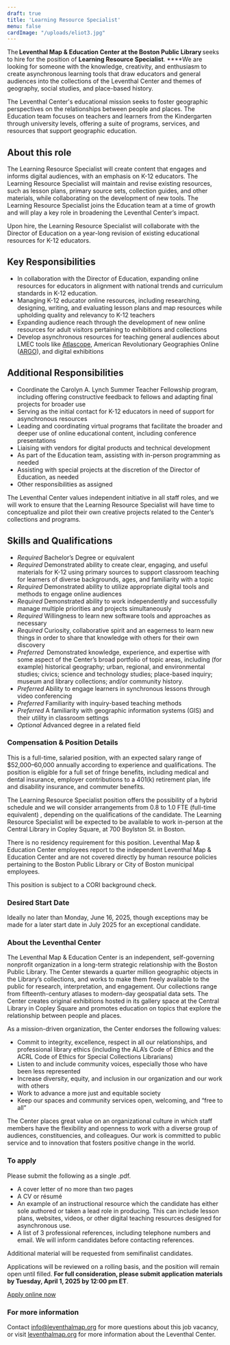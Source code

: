 ```yaml
---
draft: true
title: 'Learning Resource Specialist'
menu: false
cardImage: "/uploads/eliot3.jpg"
---
```


The **Leventhal Map & Education Center at the Boston Public Library** seeks to hire for the position of **Learning Resource Specialist**. ****We are looking for someone with the knowledge, creativity, and enthusiasm to create asynchronous learning tools that draw educators and general audiences into the collections of the Leventhal Center and themes of geography, social studies, and place-based history. 

The Leventhal Center's educational mission seeks to foster geographic perspectives on the relationships between people and places. The Education team focuses on teachers and learners from the Kindergarten through university levels, offering a suite of programs, services, and resources that support geographic education.

## About this role

The Learning Resource Specialist will create content that engages and informs digital audiences, with an emphasis on K-12 educators. The Learning Resource Specialist will maintain and revise existing resources, such as lesson plans, primary source sets, collection guides, and other materials, while collaborating on the development of new tools. The Learning Resource Specialist joins the Education team at a time of growth and will play a key role in broadening the Leventhal Center’s impact. 

Upon hire, the Learning Resource Specialist will collaborate with the Director of Education on a year-long revision of existing educational resources for K-12 educators. 

## Key Responsibilities

- In collaboration with the Director of Education, expanding online resources for educators in alignment with national trends and curriculum standards in K-12 education.
- Managing K-12 educator online resources, including researching, designing, writing, and evaluating lesson plans and map resources while upholding quality and relevancy to K-12 teachers
- Expanding audience reach through the development of new online resources for adult visitors pertaining to exhibitions and collections
- Develop asynchronous resources for teaching general audiences about LMEC tools like [Atlascope](https://atlascope.leventhalmap.org/), American Revolutionary Geographies Online ([ARGO](https://www.argomaps.org/)), and digital exhibitions

## Additional Responsibilities

- Coordinate the Carolyn A. Lynch Summer Teacher Fellowship program, including offering constructive feedback to fellows and adapting final projects for broader use
- Serving as the initial contact for K-12 educators in need of support for asynchronous resources
- Leading and coordinating virtual programs that facilitate the broader and deeper use of online educational content, including conference presentations
- Liaising with vendors for digital products and technical development
- As part of the Education team, assisting with in-person programming as needed
- Assisting with special projects at the discretion of the Director of Education, as needed
- Other responsibilities as assigned

The Leventhal Center values independent initiative in all staff roles, and we will work to ensure that the Learning Resource Specialist will have time to conceptualize and pilot their own creative projects related to the Center’s collections and programs.

## Skills and Qualifications

- *Required* Bachelor’s Degree or equivalent
- *Required* Demonstrated ability to create clear, engaging, and useful materials for K-12 using primary sources to support classroom teaching for learners of diverse backgrounds, ages, and familiarity with a topic
- *Required* Demonstrated ability to utilize appropriate digital tools and methods to engage online audiences
- *Required* Demonstrated ability to work independently and successfully manage multiple priorities and projects simultaneously
- *Required* Willingness to learn new software tools and approaches as necessary
- *Required* Curiosity, collaborative spirit and an eagerness to learn new things in order to share that knowledge with others for their own discovery
- *Preferred*  Demonstrated knowledge, experience, and expertise with some aspect of the Center’s broad portfolio of topic areas, including (for example) historical geography; urban, regional, and environmental studies; civics; science and technology studies; place-based inquiry; museum and library collections; and/or community history.
- *Preferred* Ability to engage learners in synchronous lessons through video conferencing
- *Preferred* Familiarity with inquiry-based teaching methods
- *Preferred* A familiarity with geographic information systems (GIS) and their utility in classroom settings
- *Optional* Advanced degree in a related field

### **Compensation & Position Details**

This is a full-time, salaried position, with an expected salary range of $52,000–60,000 annually according to experience and qualifications. The position is eligible for a full set of fringe benefits, including medical and dental insurance, employer contributions to a 401(k) retirement plan, life and disability insurance, and commuter benefits.

The Learning Resource Specialist position offers the possibility of a hybrid schedule and we will consider arrangements from 0.8 to 1.0 FTE (full-time equivalent) , depending on the qualifications of the candidate. The Learning Resource Specialist will be expected to be available to work in-person at the Central Library in Copley Square, at 700 Boylston St. in Boston. 

There is no residency requirement for this position. Leventhal Map & Education Center employees report to the independent Leventhal Map & Education Center and are not covered directly by human resource policies pertaining to the Boston Public Library or City of Boston municipal employees.

This position is subject to a CORI background check.

### **Desired Start Date**

Ideally no later than Monday, June 16, 2025, though exceptions may be made for a  later start date in July 2025 for an exceptional candidate.

### **About the Leventhal Center**

The Leventhal Map & Education Center is an independent, self-governing nonprofit organization in a long-term strategic relationship with the Boston Public Library. The Center stewards a quarter million geographic objects in the Library’s collections, and works to make them freely available to the public for research, interpretation, and engagement. Our collections range from fifteenth-century atlases to modern-day geospatial data sets. The Center creates original exhibitions hosted in its gallery space at the Central Library in Copley Square and promotes education on topics that explore the relationship between people and places.

As a mission-driven organization, the Center endorses the following values:

- Commit to integrity, excellence, respect in all our relationships, and professional library ethics (including the ALA’s Code of Ethics and the ACRL Code of Ethics for Special Collections Librarians)
- Listen to and include community voices, especially those who have been less represented
- Increase diversity, equity, and inclusion in our organization and our work with others
- Work to advance a more just and equitable society
- Keep our spaces and community services open, welcoming, and “free to all”

The Center places great value on an organizational culture in which staff members have the flexibility and openness to work with a diverse group of audiences, constituencies, and colleagues. Our work is committed to public service and to innovation that fosters positive change in the world.

### **To apply**

Please submit the following as a single .pdf.

- A cover letter of no more than two pages
- A CV or résumé
- An example of an instructional resource which the candidate has either sole authored or taken a lead role in producing. This can include lesson plans, websites, videos, or other digital teaching resources designed for asynchronous use.
- A list of 3 professional references, including telephone numbers and email. We will inform candidates before contacting references.

Additional material will be requested from semifinalist candidates.

Applications will be reviewed on a rolling basis, and the position will remain open until filled. **For full consideration, please submit application materials by Tuesday, April 1, 2025 by 12:00 pm ET**.

<a href="https://tally.so/r/w27EvV" class="btn btn-lg btn-primary-outline">Apply online now</a>

### **For more information**

Contact [info@leventhalmap.org](mailto:info@leventhalmap.org) for more questions about this job vacancy, or visit [leventhalmap.org](https://leventhalmap.org/) for more information about the Leventhal Center.




